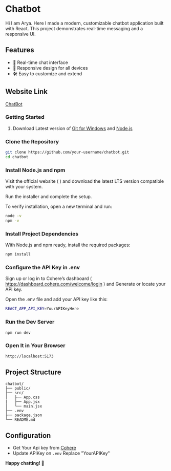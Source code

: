 # Chatbot

Hi I am Arya. Here I made a modern, customizable chatbot application built with React. This project demonstrates real-time messaging and a responsive UI.


## Features

- 💬 Real-time chat interface
- 📱 Responsive design for all devices
- 🛠️ Easy to customize and extend


## Website Link

[ChatBot](https://personal-bot.netlify.app/)


### Getting Started
1. Download Latest version of [Git for Windows](https://git-scm.com/downloads/win) and [Node.js](https://nodejs.org/en/download)
   
### Clone the Repository

```bash
git clone https://github.com/your-username/chatbot.git
cd chatbot
```

### Install Node.js and npm

Visit the official  website (  ) and download the latest LTS version compatible with your system.

Run the installer and complete the setup.

To verify installation, open a new terminal and run:

```bash
node -v
npm -v
```

### Install Project Dependencies

With Node.js and npm ready, install the required packages:

```bash
npm install
```

### Configure the API Key in .env

Sign up or log in to Cohere’s dashboard ( https://dashboard.cohere.com/welcome/login ) and Generate or locate your API key.

Open the .env file and add your API key like this:

```bash
REACT_APP_API_KEY=YourAPIKeyHere
```

### Run the Dev Server

```bash
npm run dev
```

### Open It in Your Browser

```bash
http://localhost:5173
```

## Project Structure

```
chatbot/
├── public/
├── src/
│   ├── App.css
|   ├── App.jsx
│   └── main.jsx
├── .env
├── package.json
└── README.md
```


## Configuration

- Get Your Api key from [Cohere](https://dashboard.cohere.com/api-keys)
- Update APIKey on `.env` Replace "YourAPIKey"





**Happy chatting! 🚀**
